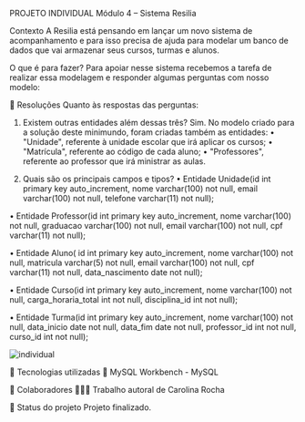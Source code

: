 PROJETO INDIVIDUAL Módulo 4 – Sistema Resilia

Contexto
A Resilia está pensando em lançar um novo sistema de acompanhamento e para isso precisa de ajuda para modelar um banco de dados que vai armazenar seus cursos, turmas e alunos.

O que é para fazer?
Para apoiar nesse sistema recebemos a tarefa de realizar essa modelagem e responder algumas perguntas com nosso modelo:

📑 Resoluções
Quanto às respostas das perguntas:

1) Existem outras entidades além dessas três?
Sim. No modelo criado para a solução deste minimundo, foram criadas também as entidades:
• "Unidade", referente à unidade escolar que irá aplicar os cursos;
• "Matrícula", referente ao código de cada aluno;
• "Professores", referente ao professor que irá ministrar as aulas.

2) Quais são os principais campos e tipos?
• Entidade Unidade(id int primary key auto_increment, nome varchar(100) not null, email varchar(100) not null, telefone varchar(11) not null);

• Entidade Professor(id int primary key auto_increment, nome varchar(100) not null, graduacao varchar(100) not null, email varchar(100) not null, cpf varchar(11) not null);

• Entidade Aluno( id int primary key auto_increment, nome varchar(100) not null, matricula varchar(5) not null, email varchar(100) not null, cpf varchar(11) not null, data_nascimento date not null);

• Entidade Curso(id int primary key auto_increment, nome varchar(100) not null, carga_horaria_total int not null, disciplina_id int not null);

• Entidade Turma(id int primary key auto_increment, nome varchar(100) not null, data_inicio date not null, data_fim date not null, professor_id int not null, curso_id int not null);




![individual](https://user-images.githubusercontent.com/113737080/222011027-45a58d90-29b7-41a5-b9ce-f1d246a606c4.png)


🔧 Tecnologias utilizadas
🐬 MySQL Workbench - MySQL

🤝 Colaboradores
👩🏻‍💻 Trabalho autoral de Carolina Rocha

🎯 Status do projeto
Projeto finalizado.
